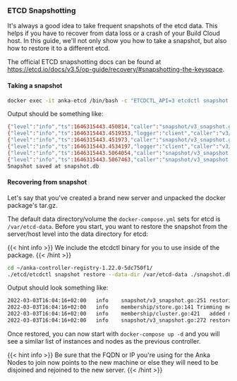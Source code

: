 ---
---

### ETCD Snapshotting

It's always a good idea to take frequent snapshots of the etcd data. This helps if you have to recover from data loss or a crash of your Build Cloud host. In this guide, we'll not only show you how to take a snapshot, but also how to restore it to a different etcd.

The official ETCD snapshotting docs can be found at https://etcd.io/docs/v3.5/op-guide/recovery/#snapshotting-the-keyspace.

#### Taking a snapshot

```bash
docker exec -it anka-etcd /bin/bash -c "ETCDCTL_API=3 etcdctl snapshot save snapshot.db" && docker cp anka-etcd:/snapshot ./
```

Output should be something like:

```bash
{"level":"info","ts":1646315443.450814,"caller":"snapshot/v3_snapshot.go:68","msg":"created temporary db file","path":"snapshot.db.part"}
{"level":"info","ts":1646315443.4519353,"logger":"client","caller":"v3/maintenance.go:211","msg":"opened snapshot stream; downloading"}
{"level":"info","ts":1646315443.451973,"caller":"snapshot/v3_snapshot.go:76","msg":"fetching snapshot","endpoint":"127.0.0.1:2379"}
{"level":"info","ts":1646315443.4534197,"logger":"client","caller":"v3/maintenance.go:219","msg":"completed snapshot read; closing"}
{"level":"info","ts":1646315443.5064054,"caller":"snapshot/v3_snapshot.go:91","msg":"fetched snapshot","endpoint":"127.0.0.1:2379","size":"41 kB","took":"now"}
{"level":"info","ts":1646315443.5067463,"caller":"snapshot/v3_snapshot.go:100","msg":"saved","path":"snapshot.db"}
Snapshot saved at snapshot.db
```

#### Recovering from snapshot

Let's say that you've created a brand new server and unpacked the docker package's tar.gz.

The default data directory/volume the `docker-compose.yml` sets for etcd is `/var/etcd-data`. Before you start, you want to restore the snapshot from the server/host level into the data directory for etcd:

{{< hint info >}}
We include the etcdctl binary for you to use inside of the package.
{{< /hint >}}

```bash
cd ~/anka-controller-registry-1.22.0-5dc750f1/
./etcd/etcdctl snapshot restore --data-dir /var/etcd-data ./snapshot.db
```

Output should look something like:

```bash
2022-03-03T16:04:16+02:00	info	snapshot/v3_snapshot.go:251	restoring snapshot	{"path": "snapshot.db", "wal-dir": "etcd-data/member/wal", "data-dir": "etcd-data", "snap-dir": "etcd-data/member/snap", "stack": "go.etcd.io/etcd/etcdutl/v3/snapshot.(*v3Manager).Restore\n\t/tmp/etcd-release-3.5.1/etcd/release/etcd/etcdutl/snapshot/v3_snapshot.go:257\ngo.etcd.io/etcd/etcdutl/v3/etcdutl.SnapshotRestoreCommandFunc\n\t/tmp/etcd-release-3.5.1/etcd/release/etcd/etcdutl/etcdutl/snapshot_command.go:147\ngo.etcd.io/etcd/etcdctl/v3/ctlv3/command.snapshotRestoreCommandFunc\n\t/tmp/etcd-release-3.5.1/etcd/release/etcd/etcdctl/ctlv3/command/snapshot_command.go:128\ngithub.com/spf13/cobra.(*Command).execute\n\t/home/remote/sbatsche/.gvm/pkgsets/go1.16.3/global/pkg/mod/github.com/spf13/cobra@v1.1.3/command.go:856\ngithub.com/spf13/cobra.(*Command).ExecuteC\n\t/home/remote/sbatsche/.gvm/pkgsets/go1.16.3/global/pkg/mod/github.com/spf13/cobra@v1.1.3/command.go:960\ngithub.com/spf13/cobra.(*Command).Execute\n\t/home/remote/sbatsche/.gvm/pkgsets/go1.16.3/global/pkg/mod/github.com/spf13/cobra@v1.1.3/command.go:897\ngo.etcd.io/etcd/etcdctl/v3/ctlv3.Start\n\t/tmp/etcd-release-3.5.1/etcd/release/etcd/etcdctl/ctlv3/ctl.go:107\ngo.etcd.io/etcd/etcdctl/v3/ctlv3.MustStart\n\t/tmp/etcd-release-3.5.1/etcd/release/etcd/etcdctl/ctlv3/ctl.go:111\nmain.main\n\t/tmp/etcd-release-3.5.1/etcd/release/etcd/etcdctl/main.go:59\nruntime.main\n\t/home/remote/sbatsche/.gvm/gos/go1.16.3/src/runtime/proc.go:225"}
2022-03-03T16:04:16+02:00	info	membership/store.go:141	Trimming membership information from the backend...
2022-03-03T16:04:16+02:00	info	membership/cluster.go:421	added member	{"cluster-id": "cdf818194e3a8c32", "local-member-id": "0", "added-peer-id": "8e9e05c52164694d", "added-peer-peer-urls": ["http://localhost:2380"]}
2022-03-03T16:04:16+02:00	info	snapshot/v3_snapshot.go:272	restored snapshot	{"path": "snapshot.db", "wal-dir": "etcd-data/member/wal", "data-dir": "etcd-data", "snap-dir": "etcd-data/member/snap"}
```

Once restored, you can now start with `docker-compose up -d` and you will see a similar list of instances and nodes as the previous controller.

{{< hint info >}}
Be sure that the FQDN or IP you're using for the Anka Nodes to join now points to the new machine or else they will need to be disjoined and rejoined to the new server.
{{< /hint >}}
